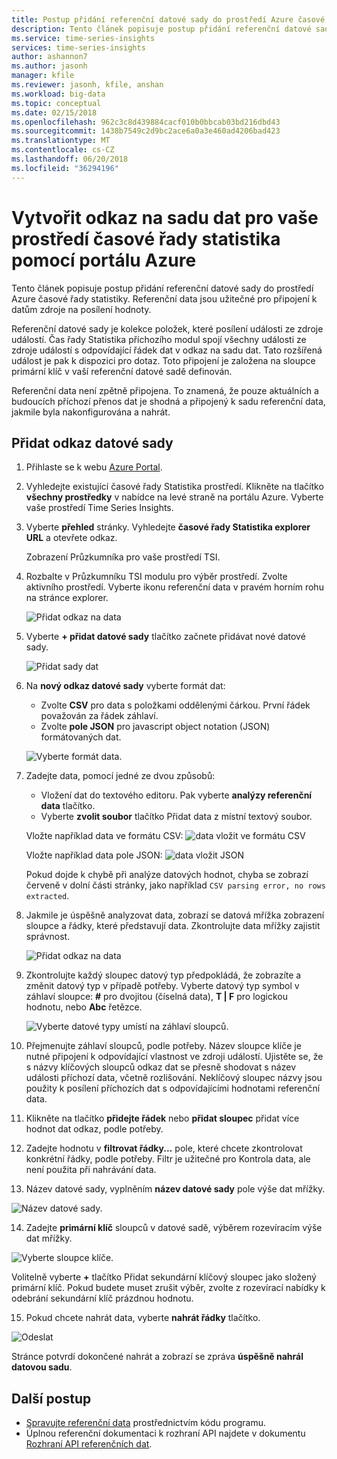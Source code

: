```yaml
---
title: Postup přidání referenční datové sady do prostředí Azure časové řady statistiky
description: Tento článek popisuje postup přidání referenční datové sady k posílení dat ve vašem prostředí Statistika Azure časové řady.
ms.service: time-series-insights
services: time-series-insights
author: ashannon7
ms.author: jasonh
manager: kfile
ms.reviewer: jasonh, kfile, anshan
ms.workload: big-data
ms.topic: conceptual
ms.date: 02/15/2018
ms.openlocfilehash: 962c3c8d439884cacf010b0bbcab03bd216dbd43
ms.sourcegitcommit: 1438b7549c2d9bc2ace6a0a3e460ad4206bad423
ms.translationtype: MT
ms.contentlocale: cs-CZ
ms.lasthandoff: 06/20/2018
ms.locfileid: "36294196"
---
```

# <a name="create-a-reference-data-set-for-your-time-series-insights-environment-using-the-azure-portal"></a>Vytvořit odkaz na sadu dat pro vaše prostředí časové řady statistika pomocí portálu Azure

Tento článek popisuje postup přidání referenční datové sady do prostředí Azure časové řady statistiky. Referenční data jsou užitečné pro připojení k datům zdroje na posílení hodnoty.

Referenční datové sady je kolekce položek, které posílení události ze zdroje událostí. Čas řady Statistika příchozího modul spojí všechny události ze zdroje událostí s odpovídající řádek dat v odkaz na sadu dat. Tato rozšířená událost je pak k dispozici pro dotaz. Toto připojení je založena na sloupce primární klíč v vaší referenční datové sadě definován.

Referenční data není zpětně připojena. To znamená, že pouze aktuálních a budoucích příchozí přenos dat je shodná a připojený k sadu referenční data, jakmile byla nakonfigurována a nahrát.

## <a name="add-a-reference-data-set"></a>Přidat odkaz datové sady

1. Přihlaste se k webu [Azure Portal](https://portal.azure.com).

2. Vyhledejte existující časové řady Statistika prostředí. Klikněte na tlačítko **všechny prostředky** v nabídce na levé straně na portálu Azure. Vyberte vaše prostředí Time Series Insights.

3. Vyberte **přehled** stránky. Vyhledejte **časové řady Statistika explorer URL** a otevřete odkaz.  

   Zobrazení Průzkumníka pro vaše prostředí TSI.

4. Rozbalte v Průzkumníku TSI modulu pro výběr prostředí. Zvolte aktivního prostředí. Vyberte ikonu referenční data v pravém horním rohu na stránce explorer.

   ![Přidat odkaz na data](media/add-reference-data-set/add_reference_data.png)

5. Vyberte **+ přidat datové sady** tlačítko začnete přidávat nové datové sady.

   ![Přidat sady dat](media/add-reference-data-set/add_data_set.png)

6. Na **nový odkaz datové sady** vyberte formát dat: 
   - Zvolte **CSV** pro data s položkami oddělenými čárkou. První řádek považován za řádek záhlaví. 
   - Zvolte **pole JSON** pro javascript object notation (JSON) formátovaných dat.

   ![Vyberte formát data.](media/add-reference-data-set/add_data.png)

7. Zadejte data, pomocí jedné ze dvou způsobů:
   - Vložení dat do textového editoru. Pak vyberte **analýzy referenční data** tlačítko.
   - Vyberte **zvolit soubor** tlačítko Přidat data z místní textový soubor. 

   Vložte například data ve formátu CSV: ![data vložit ve formátu CSV](media/add-reference-data-set/csv_data_pasted.png)

   Vložte například data pole JSON: ![data vložit JSON](media/add-reference-data-set/json_data_pasted.png)

   Pokud dojde k chybě při analýze datových hodnot, chyba se zobrazí červeně v dolní části stránky, jako například `CSV parsing error, no rows extracted`.

8. Jakmile je úspěšně analyzovat data, zobrazí se datová mřížka zobrazení sloupce a řádky, které představují data.  Zkontrolujte data mřížky zajistit správnost.

   ![Přidat odkaz na data](media/add-reference-data-set/parse_data.png)

9. Zkontrolujte každý sloupec datový typ předpokládá, že zobrazíte a změnit datový typ v případě potřeby.  Vyberte datový typ symbol v záhlaví sloupce: **#** pro dvojitou (číselná data), **T | F** pro logickou hodnotu, nebo **Abc** řetězce.

   ![Vyberte datové typy umístí na záhlaví sloupců.](media/add-reference-data-set/choose_datatypes.png)

10. Přejmenujte záhlaví sloupců, podle potřeby. Název sloupce klíče je nutné připojení k odpovídající vlastnost ve zdroji událostí. Ujistěte se, že s názvy klíčových sloupců odkaz dat se přesně shodovat s název události příchozí data, včetně rozlišování. Neklíčový sloupec názvy jsou použity k posílení příchozích dat s odpovídajícími hodnotami referenční data.

11. Klikněte na tlačítko **přidejte řádek** nebo **přidat sloupec** přidat více hodnot dat odkaz, podle potřeby.

12. Zadejte hodnotu v **filtrovat řádky...**  pole, které chcete zkontrolovat konkrétní řádky, podle potřeby. Filtr je užitečné pro Kontrola data, ale není použita při nahrávání data.
 
13. Název datové sady, vyplněním **název datové sady** pole výše dat mřížky.

   ![Název datové sady.](media/add-reference-data-set/name_reference_dataset.png)

14. Zadejte **primární klíč** sloupců v datové sadě, výběrem rozevíracím výše dat mřížky.

   ![Vyberte sloupce klíče.](media/add-reference-data-set/set_primary_key.png)

   Volitelně vyberte **+** tlačítko Přidat sekundární klíčový sloupec jako složený primární klíč. Pokud budete muset zrušit výběr, zvolte z rozevírací nabídky k odebrání sekundární klíč prázdnou hodnotu.

15.  Pokud chcete nahrát data, vyberte **nahrát řádky** tlačítko.

   ![Odeslat](media/add-reference-data-set/upload_rows.png)

   Stránce potvrdí dokončené nahrát a zobrazí se zpráva **úspěšně nahrál datovou sadu**.

## <a name="next-steps"></a>Další postup
* [Spravujte referenční data](time-series-insights-manage-reference-data-csharp.md) prostřednictvím kódu programu.
* Úplnou referenční dokumentaci k rozhraní API najdete v dokumentu [Rozhraní API referenčních dat](/rest/api/time-series-insights/time-series-insights-reference-reference-data-api).
